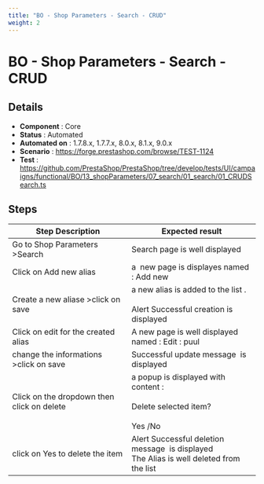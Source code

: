 ```yaml
---
title: "BO - Shop Parameters - Search - CRUD"
weight: 2
---
```


# BO - Shop Parameters - Search - CRUD
## Details
* **Component** : Core
* **Status** : Automated
* **Automated on** : 1.7.8.x, 1.7.7.x, 8.0.x, 8.1.x, 9.0.x
* **Scenario** : https://forge.prestashop.com/browse/TEST-1124
* **Test** : https://github.com/PrestaShop/PrestaShop/tree/develop/tests/UI/campaigns/functional/BO/13_shopParameters/07_search/01_search/01_CRUDSearch.ts

## Steps
| Step Description | Expected result |
| ----- | ----- |
| Go to Shop Parameters >Search | Search page is well displayed |
| Click on Add new alias | a  new page is displayes named : Add new |
| Create a new aliase >click on save | a new alias is added to the list .<br><br>Alert Successful creation is displayed |
| Click on edit for the created alias | A new page is well displayed named : Edit : puul |
| change the informations >click on save | Successful update message  is displayed |
| Click on the dropdown then click on delete | a popup is displayed with content : <br><br>Delete selected item? <br><br>Yes /No |
| click on Yes to delete the item | Alert Successful deletion message  is displayed<br>The Alias is well deleted from the list |
